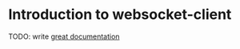 # Introduction to websocket-client

TODO: write [great documentation](http://jacobian.org/writing/what-to-write/)
